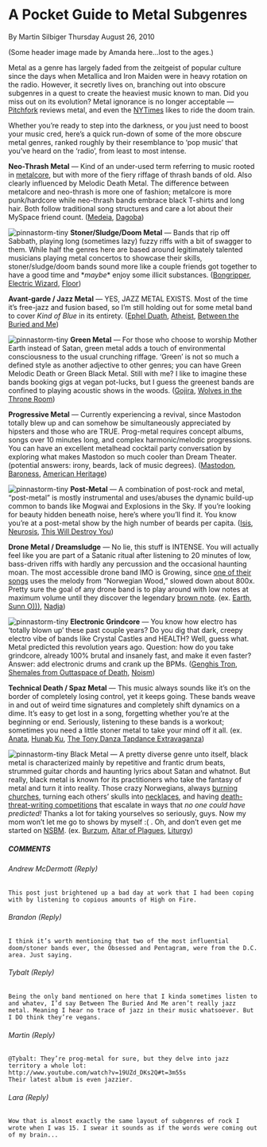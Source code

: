 # A Pocket Guide to Metal Subgenres
By Martin Silbiger
Thursday August 26, 2010

(Some header image made by Amanda here...lost to the ages.)

Metal as a genre has largely faded from the zeitgeist of popular culture since the days when Metallica and Iron Maiden were in heavy rotation on the radio. However, it secretly lives on, branching out into obscure subgenres in a quest to create the heaviest music known to man. Did you miss out on its evolution? Metal ignorance is no longer acceptable — [Pitchfork](http://pitchfork.com/reviews/albums/10956-two-hunters/) reviews metal, and even the [NYTimes](http://www.nytimes.com/2010/03/15/arts/music/15scion.html) likes to ride the doom train.

Whether you’re ready to step into the darkness, or you just need to boost your music cred, here’s a quick run-down of some of the more obscure metal genres, ranked roughly by their resemblance to ‘pop music’ that you’ve heard on the ‘radio’, from least to most intense.

**Neo-Thrash Metal** — Kind of an under-used term referring to music rooted in [metalcore](https://web.archive.org/web/20121103135342/http://en.wikipedia.org/wiki/Metalcore), but with more of the fiery riffage of thrash bands of old. Also clearly influenced by Melodic Death Metal. The difference between metalcore and neo-thrash is more one of fashion; metalcore is more punk/hardcore while neo-thrash bands embrace black T-shirts and long hair. Both follow traditional song structures and care a lot about their MySpace friend count. ([Medeia](https://web.archive.org/web/20121103135342/http://www.youtube.com/watch?v=wNuXBgNPutY), [Dagoba](https://web.archive.org/web/20121103135342/http://www.myspace.com/dagoba))

![pinnastorm-tiny](/content/images/192890.jpg) **Stoner/Sludge/Doom Metal** — Bands that rip off Sabbath, playing long (sometimes lazy) fuzzy riffs with a bit of swagger to them. While half the genres here are based around legitimately talented musicians playing metal concertos to showcase their skills, stoner/sludge/doom bands sound more like a couple friends got together to have a good time and \*_maybe_\* enjoy some illicit substances. ([Bongripper](http://www.myspace.com/bongripper), [Electric Wizard](https://web.archive.org/web/20121103135342/http://www.myspace.com/electricwizarddorsetdoom), [Floor](https://web.archive.org/web/20121103135342/http://www.youtube.com/watch?v=RXbE_OZauDU))

**Avant-garde / Jazz Metal** — YES, JAZZ METAL EXISTS. Most of the time it’s free-jazz and fusion based, so I’m still holding out for some metal band to cover _Kind of Blue_ in its entirety. ([Ephel Duath](https://web.archive.org/web/20121103135342/http://www.myspace.com/ephelduath), [Atheist](https://web.archive.org/web/20121103135342/http://www.officialatheist.com/index.php?item=pot), [Between the Buried and Me](https://web.archive.org/web/20121103135342/http://www.myspace.com/betweentheburiedandme))

![pinnastorm-tiny](/content/images/gojira_frommarsto.jpg) **Green Metal** — For those who choose to worship Mother Earth instead of Satan, green metal adds a touch of environmental consciousness to the usual crunching riffage. ‘Green’ is not so much a defined style as another adjective to other genres; you can have Green Melodic Death or Green Black Metal. Still with me? I like to imagine these bands booking gigs at vegan pot-lucks, but I guess the greenest bands are confined to playing acoustic shows in the woods. ([Gojira](https://web.archive.org/web/20121103135342/http://www.myspace.com/gojira), [Wolves in the Throne Room](https://web.archive.org/web/20121103135342/http://www.brooklynvegan.com/archives/2009/05/an_interview_w_13.html))

**Progressive Metal** — Currently experiencing a revival, since Mastodon totally blew up and can somehow be simultaneously appreciated by hipsters and those who are TRUE. Prog-metal requires concept albums, songs over 10 minutes long, and complex harmonic/melodic progressions. You can have an excellent metalhead cocktail party conversation by exploring what makes Mastodon so much cooler than Dream Theater. (potential answers: irony, beards, lack of music degrees). ([Mastodon](https://web.archive.org/web/20121103135342/http://www.myspace.com/mastodon), [Baroness](https://web.archive.org/web/20121103135342/http://www.myspace.com/yourbaroness), [American Heritage](https://web.archive.org/web/20121103135342/http://www.myspace.com/americanheritage))

![pinnastorm-tiny](/content/images/1881345.jpg) **Post-Metal** — A combination of post-rock and metal, “post-metal” is mostly instrumental and uses/abuses the dynamic build-up common to bands like Mogwai and Explosions in the Sky. If you’re looking for beauty hidden beneath noise, here’s where you’ll find it. You know you’re at a post-metal show by the high number of beards per capita. ([Isis](https://web.archive.org/web/20121103135342/http://www.myspace.com/isis), [Neurosis](https://web.archive.org/web/20121103135342/http://www.myspace.com/officialneurosis), [This Will Destroy You](https://web.archive.org/web/20121103135342/http://www.myspace.com/thiswilldestroyyou))

**Drone Metal / Dreamsludge** — No lie, this stuff is INTENSE. You will actually feel like you are part of a Satanic ritual after listening to 20 minutes of low, bass-driven riffs with hardly any percussion and the occasional haunting moan. The most accessible drone band IMO is Growing, since [one of their songs](https://web.archive.org/web/20121103135342/http://www.youtube.com/watch?v=M-T_Fu5yFBk) uses the melody from “Norwegian Wood,” slowed down about 800x.  Pretty sure the goal of any drone band is to play around with low notes at maximum volume until they discover the legendary [brown note](https://web.archive.org/web/20121103135342/http://en.wikipedia.org/wiki/Brown_note). (ex. [Earth](https://web.archive.org/web/20121103135342/http://www.myspace.com/earthofficial), [Sunn O)))](https://web.archive.org/web/20121103135342/http://www.ideologic.org/), [Nadja](https://web.archive.org/web/20121103135342/http://www.myspace.com/nadjaluv))

![pinnastorm-tiny](/content/images/genghis_board.jpg) **Electronic Grindcore** — You know how electro has ‘totally blown up’ these past couple years? Do you dig that dark, creepy electro vibe of bands like Crystal Castles and HEALTH? Well, guess what. Metal predicted this revolution years ago. Question: how do you take grindcore, already 100% brutal and insanely fast, and make it even faster? Answer: add electronic drums and crank up the BPMs. ([Genghis Tron](https://web.archive.org/web/20121103135342/http://www.myspace.com/genghistron), [Shemales from Outtaspace of Death](https://web.archive.org/web/20121103135342/http://www.myspace.com/sfosod), [Noism](https://web.archive.org/web/20121103135342/http://www.myspace.com/noist))

**Technical Death / Spaz Metal** — This music always sounds like it’s on the border of completely losing control, yet it keeps going. These bands weave in and out of weird time signatures and completely shift dynamics on a dime. It’s easy to get lost in a song, forgetting whether you’re at the beginning or end. Seriously, listening to these bands is a workout; sometimes you need a little stoner metal to take your mind off it all. (ex. [Anata](https://web.archive.org/web/20121103135342/http://www.myspace.com/anata), [Hunab Ku](https://web.archive.org/web/20121103135342/http://www.myspace.com/hunabku), [The Tony Danza Tapdance Extravaganza](https://web.archive.org/web/20121103135342/http://www.myspace.com/tonydanzatapdanceextravaganza))

![pinnastorm-tiny](/content/images/altar.jpg) Black Metal — A pretty diverse genre unto itself, black metal is characterized mainly by repetitive and frantic drum beats, strummed guitar chords and haunting lyrics about Satan and whatnot. But really, black metal is known for its practitioners who take the fantasy of metal and turn it into reality. Those crazy Norwegians, always [burning churches](https://web.archive.org/web/20121103135342/http://www.metalunderground.com/news/details.cfm?newsid=24092), turning each others’ skulls into [necklaces](https://web.archive.org/web/20121103135342/http://www.spinner.com/2009/10/23/twisted-tales-norwegian-black-metalers-mayhem-take-a-literal-st/), and having [death-threat-writing competitions](https://web.archive.org/web/20121103135342/http://www.guardian.co.uk/music/2005/feb/20/popandrock4) that escalate in ways that _no one could have predicted!_ Thanks a lot for taking yourselves so seriously, guys. Now my mom won’t let me go to shows by myself :( . Oh, and don’t even get me started on [NSBM](https://web.archive.org/web/20121103135342/http://en.wikipedia.org/wiki/National_Socialist_black_metal). (ex. [Burzum](https://web.archive.org/web/20121103135342/http://www.myspace.com/burzumofficialpage), [Altar of Plagues](https://web.archive.org/web/20121103135342/http://www.myspace.com/altarofplagues), [Liturgy](https://web.archive.org/web/20121103135342/http://www.myspace.com/liturgynybm))





##### COMMENTS 
###### Andrew McDermott (Reply)
    This post just brightened up a bad day at work that I had been coping with by listening to copious amounts of High on Fire.

###### Brandon (Reply)
    I think it’s worth mentioning that two of the most influential doom/stoner bands ever, the Obsessed and Pentagram, were from the D.C. area. Just saying.

###### Tybalt (Reply)
    Being the only band mentioned on here that I kinda sometimes listen to and whatev, I’d say Between The Buried And Me aren’t really jazz metal. Meaning I hear no trace of jazz in their music whatsoever. But I DO think they’re vegans.

###### Martin (Reply)
    @Tybalt: They’re prog-metal for sure, but they delve into jazz territory a whole lot:
    http://www.youtube.com/watch?v=19UZd_DKs2Q#t=3m55s
    Their latest album is even jazzier.

###### Lara (Reply)
    Wow that is almost exactly the same layout of subgenres of rock I wrote when I was 15. I swear it sounds as if the words were coming out of my brain...